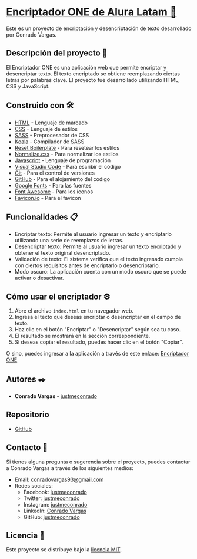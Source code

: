 # [Encriptador ONE de Alura Latam 🔎]()

Este es un proyecto de encriptación y desencriptación de texto desarrollado por Conrado Vargas.

## Descripción del proyecto 📄

El Encriptador ONE es una aplicación web que permite encriptar y desencriptar texto. El texto encriptado se obtiene reemplazando ciertas letras por palabras clave. El proyecto fue desarrollado utilizando HTML, CSS y JavaScript.

## Construido con 🛠️

- [HTML](https://developer.mozilla.org/es/docs/Web/HTML) - Lenguaje de marcado
- [CSS](https://developer.mozilla.org/es/docs/Web/CSS) - Lenguaje de estilos
- [SASS](https://sass-lang.com/) - Preprocesador de CSS
- [Koala](http://koala-app.com/) - Compilador de SASS
- [Reset Boilerplate](https://meyerweb.com/eric/tools/css/reset/) - Para resetear los estilos
- [Normalize.css](https://necolas.github.io/normalize.css/) - Para normalizar los estilos
- [Javascript](https://developer.mozilla.org/es/docs/Web/JavaScript) - Lenguaje de programación
- [Visual Studio Code](https://code.visualstudio.com) - Para escribir el código
- [Git](https://git-scm.com/) - Para el control de versiones
- [GitHub](https://github.com) - Para el alojamiento del código
- [Google Fonts](https://fonts.google.com/) - Para las fuentes 
- [Font Awesome](https://fontawesome.com/) - Para los íconos
- [Favicon.io](https://favicon.io/) - Para el favicon
## Funcionalidades 📋

- Encriptar texto: Permite al usuario ingresar un texto y encriptarlo utilizando una serie de reemplazos de letras.
- Desencriptar texto: Permite al usuario ingresar un texto encriptado y obtener el texto original desencriptado.
- Validación de texto: El sistema verifica que el texto ingresado cumpla con ciertos requisitos antes de encriptarlo o desencriptarlo.
- Modo oscuro: La aplicación cuenta con un modo oscuro que se puede activar o desactivar.

## Cómo usar el encriptador ⚙️

1. Abre el archivo `index.html` en tu navegador web.
2. Ingresa el texto que deseas encriptar o desencriptar en el campo de texto.
3. Haz clic en el botón "Encriptar" o "Desencriptar" según sea tu caso.
4. El resultado se mostrará en la sección correspondiente.
5. Si deseas copiar el resultado, puedes hacer clic en el botón "Copiar".

O sino, puedes ingresar a la aplicación a través de este enlace: [Encriptador ONE]()
## Autores ✒️

- **Conrado Vargas** -  [justmeconrado](https://github.com/justmeconrado)

## Repositorio

- [GitHub](https://github.com/justmeconrado/Encriptador-Oracle-Alura)

## Contacto 📧

Si tienes alguna pregunta o sugerencia sobre el proyecto, puedes contactar a Conrado Vargas a través de los siguientes medios:

- Email: [conradovargas93@gmail.com](mailto:conradovargas93@gmail.com)
- Redes sociales:
  - Facebook: [justmeconrado](https://www.facebook.com/justmeconrado)
  - Twitter: [justmeconrado](https://twitter.com/justmeconrado)
  - Instagram: [justmeconrado](https://www.instagram.com/justmeconrado/)
  - LinkedIn: [Conrado Vargas](https://www.linkedin.com/in/conrado-vargas/)
  - GitHub: [justmeconrado](https://github.com/justmeconrado)

## Licencia 📄

Este proyecto se distribuye bajo la [licencia MIT](LICENSE).
